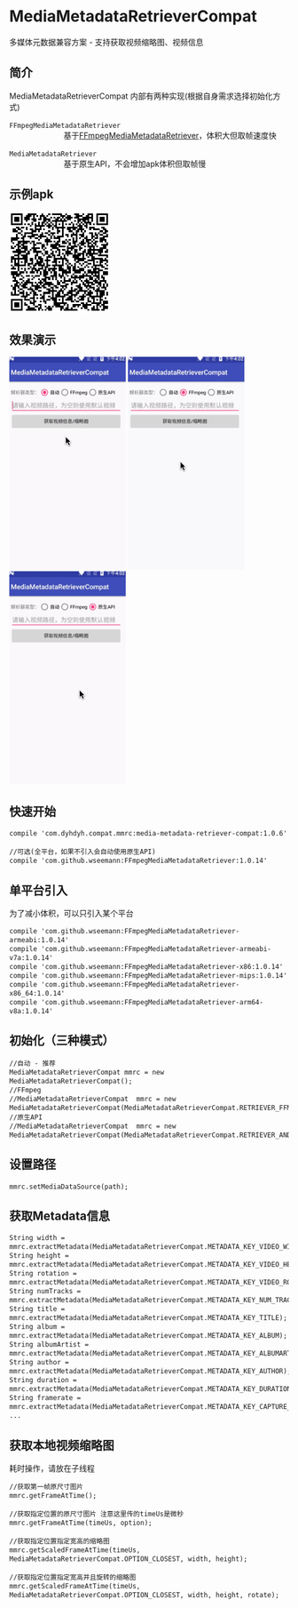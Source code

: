 # MediaMetadataRetrieverCompat
多媒体元数据兼容方案 - 支持获取视频缩略图、视频信息  

## __简介__
MediaMetadataRetrieverCompat 内部有两种实现(根据自身需求选择初始化方式)  

`FFmpegMediaMetadataRetriever`  
&emsp;&emsp;&emsp;&emsp;&emsp;&emsp;&emsp;基于[FFmpegMediaMetadataRetriever](https://github.com/wseemann/FFmpegMediaMetadataRetriever)，体积大但取帧速度快  

`MediaMetadataRetriever`   
&emsp;&emsp;&emsp;&emsp;&emsp;&emsp;&emsp;基于原生API，不会增加apk体积但取帧慢


## __示例apk__
![](screenshot/example-download.png)

## __效果演示__
![](screenshot/screenshot_auto.gif)
![](screenshot/screenshot_ffmpeg.gif)
![](screenshot/screenshot_android.gif)

## __快速开始__
```
compile 'com.dyhdyh.compat.mmrc:media-metadata-retriever-compat:1.0.6'

//可选(全平台，如果不引入会自动使用原生API)
compile 'com.github.wseemann:FFmpegMediaMetadataRetriever:1.0.14'
```

## __单平台引入__
为了减小体积，可以只引入某个平台
```
compile 'com.github.wseemann:FFmpegMediaMetadataRetriever-armeabi:1.0.14'
compile 'com.github.wseemann:FFmpegMediaMetadataRetriever-armeabi-v7a:1.0.14'
compile 'com.github.wseemann:FFmpegMediaMetadataRetriever-x86:1.0.14'
compile 'com.github.wseemann:FFmpegMediaMetadataRetriever-mips:1.0.14'
compile 'com.github.wseemann:FFmpegMediaMetadataRetriever-x86_64:1.0.14'
compile 'com.github.wseemann:FFmpegMediaMetadataRetriever-arm64-v8a:1.0.14'
```

## __初始化（三种模式）__
```
//自动 - 推荐  
MediaMetadataRetrieverCompat mmrc = new MediaMetadataRetrieverCompat();  
//FFmpeg  
//MediaMetadataRetrieverCompat  mmrc = new MediaMetadataRetrieverCompat(MediaMetadataRetrieverCompat.RETRIEVER_FFMPEG);  
//原生API  
//MediaMetadataRetrieverCompat  mmrc = new MediaMetadataRetrieverCompat(MediaMetadataRetrieverCompat.RETRIEVER_ANDROID);
```
## __设置路径__
```
mmrc.setMediaDataSource(path);
```

## __获取Metadata信息__
```
String width = mmrc.extractMetadata(MediaMetadataRetrieverCompat.METADATA_KEY_VIDEO_WIDTH);
String height = mmrc.extractMetadata(MediaMetadataRetrieverCompat.METADATA_KEY_VIDEO_HEIGHT);
String rotation = mmrc.extractMetadata(MediaMetadataRetrieverCompat.METADATA_KEY_VIDEO_ROTATION);
String numTracks = mmrc.extractMetadata(MediaMetadataRetrieverCompat.METADATA_KEY_NUM_TRACKS);
String title = mmrc.extractMetadata(MediaMetadataRetrieverCompat.METADATA_KEY_TITLE);
String album = mmrc.extractMetadata(MediaMetadataRetrieverCompat.METADATA_KEY_ALBUM);
String albumArtist = mmrc.extractMetadata(MediaMetadataRetrieverCompat.METADATA_KEY_ALBUMARTIST);
String author = mmrc.extractMetadata(MediaMetadataRetrieverCompat.METADATA_KEY_AUTHOR);
String duration = mmrc.extractMetadata(MediaMetadataRetrieverCompat.METADATA_KEY_DURATION);
String framerate = mmrc.extractMetadata(MediaMetadataRetrieverCompat.METADATA_KEY_CAPTURE_FRAMERATE);
...
```

## __获取本地视频缩略图__
耗时操作，请放在子线程
```
//获取第一帧原尺寸图片
mmrc.getFrameAtTime();

//获取指定位置的原尺寸图片 注意这里传的timeUs是微秒
mmrc.getFrameAtTime(timeUs, option);

//获取指定位置指定宽高的缩略图
mmrc.getScaledFrameAtTime(timeUs, MediaMetadataRetrieverCompat.OPTION_CLOSEST, width, height);

//获取指定位置指定宽高并且旋转的缩略图
mmrc.getScaledFrameAtTime(timeUs, MediaMetadataRetrieverCompat.OPTION_CLOSEST, width, height, rotate);
```
